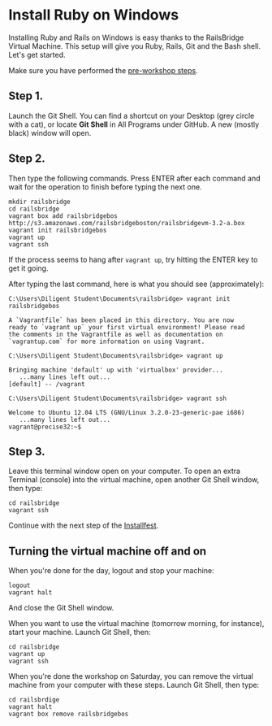 # Install Ruby on Windows

Installing Ruby and Rails on Windows is easy thanks to the RailsBridge Virtual Machine. 
This setup will give you Ruby, Rails, Git and the Bash shell. Let's get started.

Make sure you have performed the [pre-workshop steps](/pre_workshop).

## Step 1.

Launch the Git Shell. You can find a shortcut on your Desktop (grey circle with a cat), 
or locate **Git Shell** in All Programs under GitHub. A new (mostly black) window will open. 

## Step 2.

Then type the following commands. Press ENTER after each command and wait for the operation to finish
before typing the next one.

```text
mkdir railsbridge
cd railsbridge
vagrant box add railsbridgebos http://s3.amazonaws.com/railsbridgeboston/railsbridgevm-3.2-a.box
vagrant init railsbridgebos
vagrant up
vagrant ssh
```

If the process seems to hang after `vagrant up`, try hitting the ENTER key to get it going.

After typing the last command, here is what you should see (approximately):

```text
C:\Users\Diligent Student\Documents\railsbridge> vagrant init railsbridgebos

A `Vagrantfile` has been placed in this directory. You are now
ready to `vagrant up` your first virtual environment! Please read
the comments in the Vagrantfile as well as documentation on
`vagrantup.com` for more information on using Vagrant.
```

```text
C:\Users\Diligent Student\Documents\railsbridge> vagrant up

Bringing machine 'default' up with 'virtualbox' provider...
   ...many lines left out...
[default] -- /vagrant
```

```text
C:\Users\Diligent Student\Documents\railsbridge> vagrant ssh

Welcome to Ubuntu 12.04 LTS (GNU/Linux 3.2.0-23-generic-pae i686)
   ...many lines left out...
vagrant@precise32:~$ 
```

## Step 3.

Leave this terminal window open on your computer.  To open an extra Terminal
(console) into the virtual machine, open another Git Shell window, then type:

```text
cd railsbridge
vagrant ssh
```

Continue with the next step of the [Installfest](/installfest).

## Turning the virtual machine off and on

When you're done for the day, logout and stop your machine:

```text
logout
vagrant halt
```

And close the Git Shell window.

When you want to use the virtual machine (tomorrow morning, for instance),
start your machine. Launch Git Shell, then:

```text
cd railsbridge
vagrant up
vagrant ssh
```

When you're done the workshop on Saturday, you can remove the virtual machine from your computer with these steps.
Launch Git Shell, then type:

```text
cd railsbrdige
vagrant halt
vagrant box remove railsbridgebos
```


